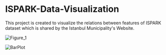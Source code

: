 # ISPARK-Data-Visualization

This project is created to visualize the relations between features of ISPARK dataset which is shared by the Istanbul Municipality's Website.

![Figure_1](https://user-images.githubusercontent.com/52736554/72759141-d7a9cb00-3be5-11ea-9e0a-201492172fb5.png)

![BarPlot](https://user-images.githubusercontent.com/52736554/72854081-4e1cfa80-3cc4-11ea-957c-0b802e92555e.png)
